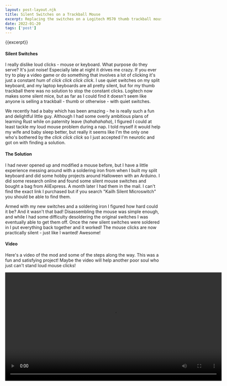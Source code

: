 ```yaml
---
layout: post-layout.njk 
title: Silent Switches on a Trackball Mouse
excerpt: Replacing the switches on a Logitech M570 thumb trackball mouse with silent switches.
date: 2022-01-20
tags: ['post']
---
```

<!-- Excerpt Start -->
{{excerpt}}
<!-- Excerpt End --> 

#### Silent Switches

I really dislike loud clicks - mouse or keyboard. What purpose do they serve? It's just noise! 
Especially late at night it drives me crazy. If you ever try to play a video game or do something that involves
a lot of clicking it's just a constant hum of *click click click click*. I use quiet switches on my split keyboard,
and my laptop keyboards are all pretty silent, but for my thumb trackball there was no solution to stop the constant
clicks. Logitech now makes some silent mice, but as far as I could find it doesn't seem like anyone is selling
a trackball - thumb or otherwise - with quiet switches.

We recently had a baby which has been amazing - he is really such a fun and delightful little guy. Although I had 
some overly ambitious plans of learning Rust while on paternity leave (*hahahahaha*), I figured I could at least tackle
my loud mouse problem during a nap. I told myself it would help my wife and baby sleep better, but really it seems like I'm the only
one who's bothered by the *click click click* so I just accepted I'm neurotic and got on with finding a solution.

#### The Solution

I had never opened up and modified a mouse before, but I have a little experience messing around with a soldering iron
from when I built my split keyboard and did some hobby projects around Halloween with an Arduino. I did some research 
online and found some silent mouse switches and bought a bag from AliExpress. A month later I had them in the mail. I 
can't find the exact link I purchased but if you search "Kailh Silent Microswitch" you should be able to find them.

Armed with my new switches and a soldering iron I figured how hard could it be? And it wasn't that bad! Disassembling 
the mouse was simple enough, and while I had some difficulty desoldering the original switches I was eventually able to
get them off. Once the new silent switches were soldered in I put everything back together and it worked! The mouse 
clicks are now practically silent - just like I wanted! Awesome!

#### Video

Here's a video of the mod and some of the steps along the way. This was a fun and satisfying project! Maybe the video 
will help another poor soul who just can't stand loud mouse clicks!

<video width="700" controls>
    <source src="https://nparisi-public.s3.amazonaws.com/silent_switches.mov" type="video/mp4">
</video>

